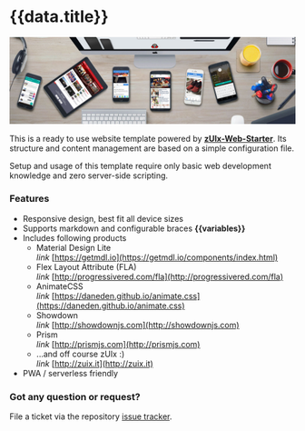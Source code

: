 # {{data.title}}

<img src="images/banners/about.jpg" class="mdl-shadow--8dp" style="max-width:100%">
<div class="vertical-spacer-16"></div>

This is a ready to use website template powered by **[zUIx-Web-Starter](https://github.com/genemars/zuix-web-starter)**.
Its structure and content management are based on a simple configuration file.

Setup and usage of this template require only basic web development
knowledge and zero server-side scripting.


### Features

- Responsive design, best fit all device sizes
- Supports markdown and configurable braces **{{variables}}**
- Includes following products
    - Material Design Lite<br/>
      <i class="material-icons">link</i> [https://getmdl.io](https://getmdl.io/components/index.html)
    - Flex Layout Attribute (FLA)<br/>
      <i class="material-icons">link</i> [http://progressivered.com/fla](http://progressivered.com/fla)
    - AnimateCSS<br/>
      <i class="material-icons">link</i> [https://daneden.github.io/animate.css](https://daneden.github.io/animate.css)
    - Showdown<br/>
      <i class="material-icons">link</i> [http://showdownjs.com](http://showdownjs.com)
    - Prism<br/>
      <i class="material-icons">link</i> [http://prismjs.com](http://prismjs.com)
    - ...and off course zUIx :)<br/>
      <i class="material-icons">link</i> [http://zuix.it](http://zuix.it)
- PWA / serverless friendly

### Got any question or request?

File a ticket via the repository [issue tracker](https://github.com/genielabs/zuix-web-template/issues).
